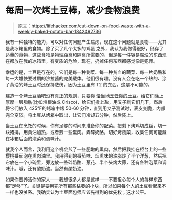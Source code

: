 # 每周一次烤土豆棒，减少食物浪费

> 原文：<https://lifehacker.com/cut-down-on-food-waste-with-a-weekly-baked-potato-bar-1842492736>

我有一种独特的能力，可以对任何问题产生焦虑，现在这个问题就是食物——尤其是我冰箱里的食物。除了买了几个太多的鸡蛋 之外，我认为我做得很好，储存了适量的食物，这些食物是物理距离和隔离所需要的，但是每一件容易腐烂的东西现在都放在我的冰箱里，有变质的危险，现在，扔掉任何东西都感觉像是犯罪。



幸运的是，土豆是存在的，它们是每一种剩菜、每一种贫血的蔬菜、每一片奶酪和每一大堆快要过期的沙拉酱的完美载体。他们很有趣。没有人会在吃一个热的、涂了黄油的烤土豆时还保持悲伤，因为土豆里有 T2 的东西。这是不可能的。

建造一个烤土豆酒吧没有真正的规则，只要你 [恰当地烹饪你的土豆](https://lifehacker.com/how-to-make-a-restaurant-quality-baked-potato-1829011259)。给它们涂上厚厚一层脂肪(比如培根油或 Crisco)，给它们撒上盐，用叉子刺它们几下，然后将它们放入 425℉的烤箱中烤 50-60 分钟，直到用叉子测试时，表皮变脆，内部完全变软。将土豆从烤箱中取出，让它们冷却五分钟，然后装上。

当土豆在烹饪的时候，你有足够的时间来准备你的配菜。把剩下烤鸡切成丝，切一块猪排，用黄油加热，或者煎一些熏肉。弄碎奶酪，切好烤蔬菜，收集任何可能藏在冰箱后面的泡菜和调味汁。

就我个人而言，我利用这个机会煎了一些肥嫩的熏肉，然后把我挂在柜台上的一些樱桃番茄泡在熏肉油里。我用得到的番茄味、烟熏味的油脂炒了半个洋葱，然后把它放在一个小碗里，旁边放一些碎奶酪、葱花、半个头烤大蒜，还有各种泡菜和调味汁。哦，还有酸奶油。当然有酸奶油。

如果你要养活你的家人——我想很多人都是这样——不要担心每个人的每样东西都“足够”了。关键是要用完所有那些枯萎的小块，所以如果每个人的土豆看起来不一样也没关系。我确实认为土豆面包师应该先得到的优先权；这才公平。
